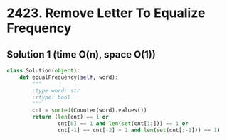 # 2423. Remove Letter To Equalize Frequency

## Solution 1 (time O(n), space O(1))

```python
class Solution(object):
    def equalFrequency(self, word):
        """
        :type word: str
        :rtype: bool
        """
        cnt = sorted(Counter(word).values())
        return (len(cnt) == 1 or
                cnt[0] == 1 and len(set(cnt[1:])) == 1 or
                cnt[-1] == cnt[-2] + 1 and len(set(cnt[:-1])) == 1)
```
